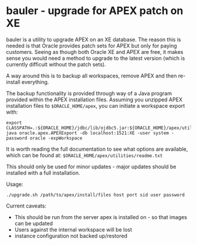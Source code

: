 # bauler - upgrade for APEX patch on XE

bauler is a utility to upgrade APEX on an XE database. The reason this is needed is that Oracle provides patch sets for APEX but only for paying customers. Seeing as though both Oracle XE and APEX are free, it makes sense you would need a method to upgrade to the latest version (which is currently difficult without the patch sets).

A way around this is to backup all workspaces, remove APEX and then re-install everything.

The backup functionality is provided through way of a Java program provided within the APEX installation files. Assuming you unzipped APEX installation files to `$ORACLE_HOME/apex`, you can initiate a workspace export with:

```
export CLASSPATH=.:${ORACLE_HOME}/jdbc/lib/ojdbc5.jar:${ORACLE_HOME}/apex/utilities/
java oracle.apex.APEXExport -db localhost:1521:XE -user system -password oracle -expWorkspace
```

It is worth reading the full documentation to see what options are available, which can be found at: `$ORACLE_HOME/apex/utilities/readme.txt`

This should only be used for minor updates - major updates should be installed with a full installation.

Usage:

```
./upgrade.sh /path/to/apex/install/files host port sid user password
```

Current caveats:

* This should be run from the server apex is installed on - so that images can be updated
* Users against the internal workspace will be lost
* instance configuration not backed up/restored
